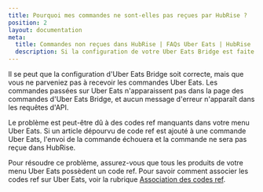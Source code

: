 ```yaml
---
title: Pourquoi mes commandes ne sont-elles pas reçues par HubRise ?
position: 2
layout: documentation
meta:
  title: Commandes non reçues dans HubRise | FAQs Uber Eats | HubRise
  description: Si la configuration de votre Uber Eats Bridge est faite mais vous ne recevez pas de commandes Uber Eats, il se peut qu'il y ait des codes ref manquants.
---
```


Il se peut que la configuration d'Uber Eats Bridge soit correcte, mais que vous ne parveniez pas à recevoir les commandes Uber Eats. Les commandes passées sur Uber Eats n'apparaissent pas dans la page des commandes d'Uber Eats Bridge, et aucun message d'erreur n'apparaît dans les requêtes d'API.

Le problème est peut-être dû à des codes ref manquants dans votre menu Uber Eats. Si un article dépourvu de code ref est ajouté à une commande Uber Eats, l'envoi de la commande échouera et la commande ne sera pas reçue dans HubRise.

Pour résoudre ce problème, assurez-vous que tous les produits de votre menu Uber Eats possèdent un code ref. Pour savoir comment associer les codes ref sur Uber Eats, voir la rubrique [Association des codes ref](/apps/uber-eats/associer-codes-ref).

